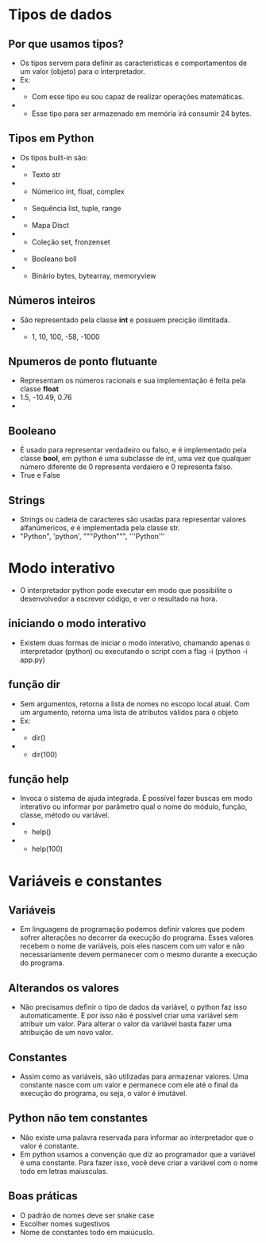 # Tipos de dados
## Por que usamos tipos?
- Os tipos servem para definir as caracteristicas e comportamentos de um valor (objeto) para o interpretador.
- Ex: 
- - Com esse tipo eu sou capaz de realizar operações matemáticas.
- - Esse tipo para ser armazenado em memória irá consumir 24 bytes.

## Tipos em Python
- Os tipos built-in são:
- - Texto           str
- - Númerico        int, float, complex
- - Sequência       list, tuple, range
- - Mapa            Disct
- - Coleção         set, fronzenset
- - Booleano        boll
- - Binário         bytes, bytearray, memoryview 

## Números inteiros
- São representado pela classe **int** e possuem precição ilimtitada.
- - 1, 10, 100, -58, -1000

## Npumeros de ponto flutuante
- Representam os números racionais e sua implementação é feita pela classe **float**
- 1.5, -10.49, 0.76
- 

## Booleano
- É usado para representar verdadeiro ou falso, e é implementado pela classe **bool**, em python é uma subclasse de int, uma vez que qualquer número diferente de 0 representa verdaiero e 0 representa falso. 
- True e False

## Strings
- Strings ou cadeia de caracteres são usadas para representar valores alfanúmericos, e é implementada pela classe str.
- "Python", 'python', """Python""", '''Python'''

# Modo interativo
- O interpretador python pode executar em modo que possibilite o desenvolvedor a escrever código, e ver o resultado na hora.

## iniciando o modo interativo
- Existem duas formas de iniciar o modo interativo, chamando apenas o interpretador (python) ou executando o script com a flag -i (python -i app.py)

## função dir
- Sem argumentos, retorna a lista de nomes no escopo local atual. Com um argumento, retorna uma lista de atributos válidos para o objeto
- Ex:
- - dir()
- - dir(100)

## função help
- Invoca o sistema de ajuda integrada. É possível fazer buscas em modo interativo ou informar por parâmetro qual o nome do módulo, função, classe, método ou variável.
- - help()
- - help(100)

# Variáveis e constantes

## Variáveis 
- Em linguagens de programação podemos definir valores que podem sofrer alterações no decorrer da execução do programa. Esses valores recebem o nome de variáveis, pois eles nascem com um valor e não necessariamente devem permanecer com o mesmo durante a execução do programa.
## Alterandos os valores
- Não precisamos definir o tipo de dados da variável, o python faz isso automaticamente. E por isso não é possivel criar uma variável sem atribuir um valor. Para alterar o valor da variável basta fazer uma atribuição de um novo valor.

## Constantes
- Assim como as variáveis, são utilizadas para armazenar valores. Uma constante nasce com um valor e permanece com ele até o final da execução do programa, ou seja, o valor é imutável.

## Python não tem constantes
- Não existe uma palavra reservada para informar ao interpretador que o valor é constante.
- Em python usamos a convenção que diz ao programador que a variável é uma constante. Para fazer isso, você deve criar a variável com o nome todo em letras maíusculas.

## Boas práticas
- O padrão de nomes deve ser snake case
- Escolher nomes sugestivos
- Nome de constantes todo em maiúcuslo.